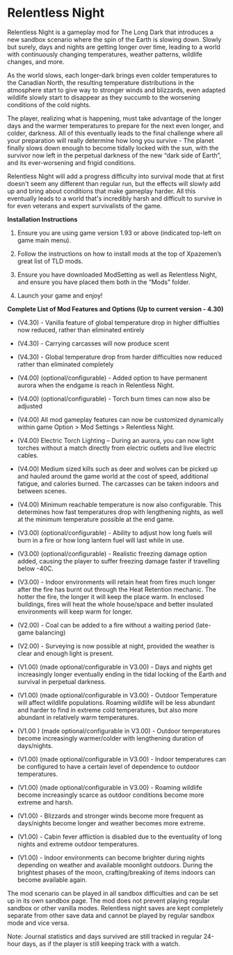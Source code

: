 # Relentless Night

Relentless Night is a gameplay mod for The Long Dark that introduces a new sandbox scenario where the spin of the Earth is slowing down. Slowly but surely, days and nights are getting longer over time, leading to a world with continuously changing temperatures, weather patterns, wildlife changes, and more.

As the world slows, each longer-dark brings even colder temperatures to the Canadian North, the resulting temperature distributions in the atmosphere start to give way to stronger winds and blizzards, even adapted wildlife slowly start to disappear as they succumb to the worsening conditions of the cold nights.

The player, realizing what is happening, must take advantage of the longer days and the warmer temperatures to prepare for the next even longer, and colder, darkness. All of this eventually leads to the final challenge where all your preparation will really determine how long you survive - The planet finally slows down enough to become tidally locked with the sun, with the survivor now left in the perpetual darkness of the new “dark side of Earth”, and its ever-worsening and frigid conditions.

Relentless Night will add a progress difficulty into survival mode that at first doesn't seem any different than regular run, but the effects will slowly add up and bring about conditions that make gameplay harder. All this eventually leads to a world that's incredibly harsh and difficult to survive in for even veterans and expert survivalists of the game.

**Installation Instructions**

1. Ensure you are using game version 1.93 or above (indicated top-left on game main menu).

2. Follow the instructions on how to install mods at the top of Xpazemen’s great list of TLD mods.

3. Ensure you have downloaded ModSetting as well as Relentless Night, and ensure you have placed them both in the “Mods” folder.

4. Launch your game and enjoy!

**Complete List of Mod Features and Options (Up to current version - 4.30)**

* (V4.30) - Vanilla feature of global temperature drop in higher diffiulties now reduced, rather than eliminated entirely

* (V4.30) - Carrying carcasses will now produce scent

* (V4.30) - Global temperature drop from harder difficulties now reduced rather than eliminated completely

* (V4.00) (optional/configurable) - Added option to have permanent aurora when the endgame is reach in Relentless Night. 

* (V4.00) (optional/configurable) - Torch burn times can now also be adjusted

* (V4.00) All mod gameplay features can now be customized dynamically within game Option > Mod Settings > Relentless Night.

* (V4.00) Electric Torch Lighting – During an aurora, you can now light torches without a match directly from electric outlets and live electric cables.

* (V4.00) Medium sized kills such as deer and wolves can be picked up and hauled around the game world at the cost of speed, additional fatigue, and calories burned. The carcasses can be taken indoors and between scenes.

* (V4.00) Minimum reachable temperature is now also configurable. This determines how fast temperatures drop with lengthening nights, as well at the minimum temperature possible at the end game.

* (V3.00) (optional/configurable) - Ability to adjust how long fuels will burn in a fire or how long lantern fuel will last while in use.

* (V3.00) (optional/configurable) - Realistic freezing damage option added, causing the player to suffer freezing damage faster if travelling below -40C.

* (V3.00) - Indoor environments will retain heat from fires much longer after the fire has burnt out through the Heat Retention mechanic. The hotter the fire, the longer it will keep the place warm. In enclosed buildings, fires will heat the whole house/space and better insulated environments will keep warm for longer.

* (V2.00) - Coal can be added to a fire without a waiting period (late-game balancing)

* (V2.00) - Surveying is now possible at night, provided the weather is clear and enough light is present.

* (V1.00) (made optional/configurable in V3.00) - Days and nights get increasingly longer eventually ending in the tidal locking of the Earth and survival in perpetual darkness.

* (V1.00) (made optional/configurable in V3.00) - Outdoor Temperature will affect wildlife populations. Roaming wildlife will be less abundant and harder to find in extreme cold temperatures, but also more abundant in relatively warm temperatures.

* (V1.00 ) (made optional/configurable in V3.00) - Outdoor temperatures become increasingly warmer/colder with lengthening duration of days/nights.

* (V1.00) (made optional/configurable in V3.00) - Indoor temperatures can be configured to have a certain level of dependence to outdoor temperatures.

* (V1.00) (made optional/configurable in V3.00) - Roaming wildlife become increasingly scarce as outdoor conditions become more extreme and harsh.

* (V1.00) - Blizzards and stronger winds become more frequent as days/nights become longer and weather becomes more extreme.

* (V1.00) - Cabin fever affliction is disabled due to the eventuality of long nights and extreme outdoor temperatures.

* (V1.00) - Indoor environments can become brighter during nights depending on weather and available moonlight outdoors. During the brightest phases of the moon, crafting/breaking of items indoors can become available again.

The mod scenario can be played in all sandbox difficulties and can be set up in its own sandbox page. The mod does not prevent playing regular sandbox or other vanilla modes. Relentless night saves are kept completely separate from other save data and cannot be played by regular sandbox mode and vice versa.

Note: Journal statistics and days survived are still tracked in regular 24-hour days, as if the player is still keeping track with a watch.
